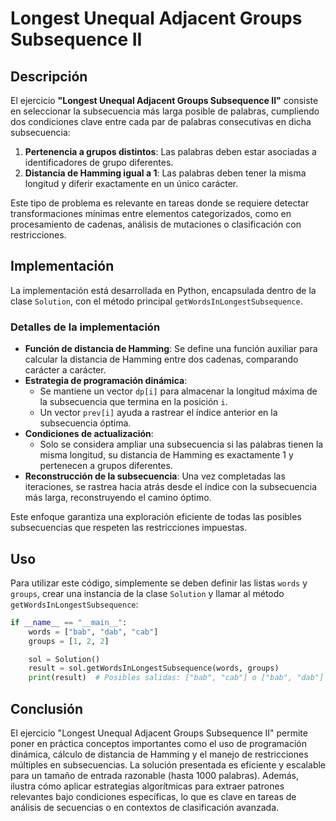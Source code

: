 # Longest Unequal Adjacent Groups Subsequence II

## Descripción

El ejercicio **"Longest Unequal Adjacent Groups Subsequence II"** consiste en seleccionar la subsecuencia más larga posible de palabras, cumpliendo dos condiciones clave entre cada par de palabras consecutivas en dicha subsecuencia:

1. **Pertenencia a grupos distintos**: Las palabras deben estar asociadas a identificadores de grupo diferentes.
2. **Distancia de Hamming igual a 1**: Las palabras deben tener la misma longitud y diferir exactamente en un único carácter.

Este tipo de problema es relevante en tareas donde se requiere detectar transformaciones mínimas entre elementos categorizados, como en procesamiento de cadenas, análisis de mutaciones o clasificación con restricciones.

## Implementación

La implementación está desarrollada en Python, encapsulada dentro de la clase `Solution`, con el método principal `getWordsInLongestSubsequence`.

### Detalles de la implementación

- **Función de distancia de Hamming**: Se define una función auxiliar para calcular la distancia de Hamming entre dos cadenas, comparando carácter a carácter.
- **Estrategia de programación dinámica**: 
  - Se mantiene un vector `dp[i]` para almacenar la longitud máxima de la subsecuencia que termina en la posición `i`.
  - Un vector `prev[i]` ayuda a rastrear el índice anterior en la subsecuencia óptima.
- **Condiciones de actualización**:
  - Solo se considera ampliar una subsecuencia si las palabras tienen la misma longitud, su distancia de Hamming es exactamente 1 y pertenecen a grupos diferentes.
- **Reconstrucción de la subsecuencia**: Una vez completadas las iteraciones, se rastrea hacia atrás desde el índice con la subsecuencia más larga, reconstruyendo el camino óptimo.

Este enfoque garantiza una exploración eficiente de todas las posibles subsecuencias que respeten las restricciones impuestas.

## Uso

Para utilizar este código, simplemente se deben definir las listas `words` y `groups`, crear una instancia de la clase `Solution` y llamar al método `getWordsInLongestSubsequence`:

```python
if __name__ == "__main__":
    words = ["bab", "dab", "cab"]
    groups = [1, 2, 2]

    sol = Solution()
    result = sol.getWordsInLongestSubsequence(words, groups)
    print(result)  # Posibles salidas: ["bab", "cab"] o ["bab", "dab"]
```

## Conclusión

El ejercicio "Longest Unequal Adjacent Groups Subsequence II" permite poner en práctica conceptos importantes como el uso de programación dinámica, cálculo de distancia de Hamming y el manejo de restricciones múltiples en subsecuencias. La solución presentada es eficiente y escalable para un tamaño de entrada razonable (hasta 1000 palabras). Además, ilustra cómo aplicar estrategias algorítmicas para extraer patrones relevantes bajo condiciones específicas, lo que es clave en tareas de análisis de secuencias o en contextos de clasificación avanzada.
